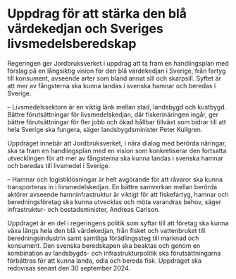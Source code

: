 # Uppdrag för att stärka den blå värdekedjan och Sveriges livsmedelsberedskap

Regeringen ger Jordbruksverket i uppdrag att ta fram en handlingsplan med förslag på en långsiktig vision för den blå värdekedjan i Sverige, från fartyg till konsument, avseende arter som bland annat sill och skarpsill. Syftet är att mer av fångsterna ska kunna landas i svenska hamnar och beredas i Sverige.

– Livsmedelssektorn är en viktig länk mellan stad, landsbygd och kustbygd. Bättre förutsättningar för livsmedelskedjan, där fiskerinäringen ingår, ger bättre förutsättningar för fler jobb och ökad hållbar tillväxt som bidrar till att hela Sverige ska fungera, säger landsbygdsminister Peter Kullgren.

Uppdraget innebär att Jordbruksverket, i nära dialog med berörda näringar, ska ta fram en handlingsplan med en vision som konkretiserar den fortsatta utvecklingen för att mer av fångsterna ska kunna landas i svenska hamnar och beredas till livsmedel i Sverige.

– Hamnar och logistiklösningar är helt avgörande för att råvaror ska kunna transporteras in i livsmedelskedjan. En bättre samverkan mellan berörda aktörer avseende hamninfrastruktur är viktigt för att fiskefartyg, hamnar och beredningsföretag ska kunna utvecklas och möta varandras behov, säger infrastruktur- och bostadsminister, Andreas Carlson.

Uppdraget är en del i regeringens politik som syftar till att företag ska kunna växa längs hela den blå värdekedjan, från fisket och vattenbruket till beredningsindustrin samt samtliga förädlingssteg till marknad och konsument. Den svenska beredskapen ska beaktas och genom en kombination av landsbygds- och infrastrukturpolitik ska förutsättningarna förbättras för att kunna landa, odla och bereda fisk. Uppdraget ska redovisas senast den 30 september 2024.
